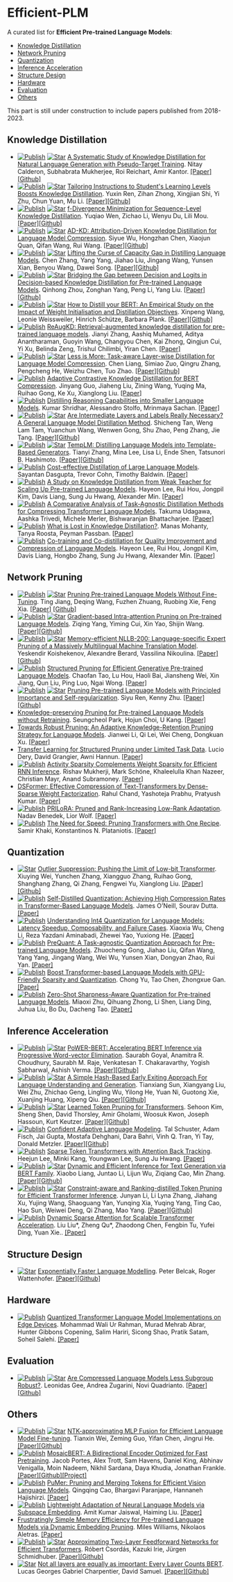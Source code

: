 # Efficient-PLM

A curated list for **Efficient Pre-trained Language Models**:
  - [Knowledge Distillation](#knowledge-distillation)
  - [Network Pruning](#network-pruning)
  - [Quantization](#quantization)
  - [Inference Acceleration](#inference-acceleration)
  - [Structure Design](#structure-design)
  - [Hardware](#hardware)
  - [Evaluation](#evaluation)
  - [Others](#others)

This part is still under construction to include papers published from 2018-2023.



## Knowledge Distillation
* [![Publish](https://img.shields.io/badge/Conference-ACL'23-blue)]() [![Star](https://img.shields.io/github/stars/nitaytech/KD4Gen.svg?style=social&label=Star)](https://github.com/nitaytech/KD4Gen) [A Systematic Study of Knowledge Distillation for Natural Language Generation with Pseudo-Target Training](https://arxiv.org/abs/2305.02031). Nitay Calderon, Subhabrata Mukherjee, Roi Reichart, Amir Kantor. [[Paper]](https://arxiv.org/abs/2305.02031)[[Github]](https://github.com/nitaytech/KD4Gen)
* [![Publish](https://img.shields.io/badge/Conference-ACL'23-blue)]() [![Star](https://img.shields.io/github/stars/twinkle0331/LGTM.svg?style=social&label=Star)](https://github.com/twinkle0331/LGTM) [Tailoring Instructions to Student's Learning Levels Boosts Knowledge Distillation](https://arxiv.org/abs/2305.09651). Yuxin Ren, Zihan Zhong, Xingjian Shi, Yi Zhu, Chun Yuan, Mu Li. [[Paper]](https://arxiv.org/abs/2305.09651)[[Github]](https://github.com/twinkle0331/LGTM)
* [![Publish](https://img.shields.io/badge/Conference-ACL'23-blue)]() [![Star](https://img.shields.io/github/stars/MANGA-UOFA/fdistill.svg?style=social&label=Star)](https://github.com/MANGA-UOFA/fdistill) [f-Divergence Minimization for Sequence-Level Knowledge Distillation](https://aclanthology.org/2023.acl-long.605/). Yuqiao Wen, Zichao Li, Wenyu Du, Lili Mou. [[Paper]](https://aclanthology.org/2023.acl-long.605/)[[Github]](https://github.com/MANGA-UOFA/fdistill)
* [![Publish](https://img.shields.io/badge/Conference-ACL'23-blue)]() [![Star](https://img.shields.io/github/stars/brucewsy/AD-KD.svg?style=social&label=Star)](https://github.com/brucewsy/AD-KD) [AD-KD: Attribution-Driven Knowledge Distillation for Language Model Compression](https://arxiv.org/abs/2305.10010). Siyue Wu, Hongzhan Chen, Xiaojun Quan, Qifan Wang, Rui Wang. [[Paper]](https://arxiv.org/abs/2305.10010)[[Github]](https://github.com/brucewsy/AD-KD)
* [![Publish](https://img.shields.io/badge/Conference-ACL'23-blue)]() [![Star](https://img.shields.io/github/stars/GeneZC/MiniMoE.svg?style=social&label=Star)](https://github.com/GeneZC/MiniMoE) [Lifting the Curse of Capacity Gap in Distilling Language Models](https://arxiv.org/abs/2305.12129). Chen Zhang, Yang Yang, Jiahao Liu, Jingang Wang, Yunsen Xian, Benyou Wang, Dawei Song. [[Paper]](https://arxiv.org/abs/2305.12129)[[Github]](https://github.com/GeneZC/MiniMoE)
* [![Publish](https://img.shields.io/badge/Conference-ACL'23-blue)]() [![Star](https://img.shields.io/github/stars/thunlp-mt/dbkd-plm.svg?style=social&label=Star)](https://github.com/thunlp-mt/dbkd-plm) [Bridging the Gap between Decision and Logits in Decision-based Knowledge Distillation for Pre-trained Language Models](https://arxiv.org/abs/2306.08909). Qinhong Zhou, Zonghan Yang, Peng Li, Yang Liu. [[Paper]](https://arxiv.org/abs/2306.08909)[[Github]](https://github.com/thunlp-mt/dbkd-plm)
* [![Publish](https://img.shields.io/badge/Conference-ACL'23-blue)]() [![Star](https://img.shields.io/github/stars/mainlp/How-to-distill-your-BERT.svg?style=social&label=Star)](https://github.com/mainlp/How-to-distill-your-BERT) [How to Distill your BERT: An Empirical Study on the Impact of Weight Initialisation and Distillation Objectives](https://arxiv.org/abs/2305.15032). Xinpeng Wang, Leonie Weissweiler, Hinrich Schütze, Barbara Plank. [[Paper]](https://arxiv.org/abs/2305.15032)[[Github]](https://github.com/mainlp/How-to-distill-your-BERT)
* [![Publish](https://img.shields.io/badge/Conference-ACL'23-blue)]() [ReAugKD: Retrieval-augmented knowledge distillation for pre-trained language models](https://www.amazon.science/publications/reaugkd-retrieval-augmented-knowledge-distillation-for-pre-trained-language-models). Jianyi Zhang, Aashiq Muhamed, Aditya Anantharaman, Guoyin Wang, Changyou Chen, Kai Zhong, Qingjun Cui, Yi Xu, Belinda Zeng, Trishul Chilimbi, Yiran Chen. [[Paper]](https://www.amazon.science/publications/reaugkd-retrieval-augmented-knowledge-distillation-for-pre-trained-language-models)
* [![Publish](https://img.shields.io/badge/Conference-ICML'23-blue)]() [![Star](https://img.shields.io/github/stars/cliang1453/task-aware-distillation.svg?style=social&label=Star)](https://github.com/cliang1453/task-aware-distillation) [Less is More: Task-aware Layer-wise Distillation for Language Model Compression](https://openreview.net/forum?id=B6J3ygdPJh). Chen Liang, Simiao Zuo, Qingru Zhang, Pengcheng He, Weizhu Chen, Tuo Zhao. [[Paper]](https://openreview.net/forum?id=B6J3ygdPJh)[[Github]](https://github.com/cliang1453/task-aware-distillation)
* [![Publish](https://img.shields.io/badge/Conference-ACL'23%20Findings-blue)]() [Adaptive Contrastive Knowledge Distillation for BERT Compression](https://aclanthology.org/2023.findings-acl.569/). Jinyang Guo, Jiaheng Liu, Zining Wang, Yuqing Ma, Ruihao Gong, Ke Xu, Xianglong Liu. [[Paper]](https://aclanthology.org/2023.findings-acl.569/)
* [![Publish](https://img.shields.io/badge/Conference-ACL'23%20Findings-blue)]() [Distilling Reasoning Capabilities into Smaller Language Models](https://arxiv.org/abs/2212.00193). Kumar Shridhar, Alessandro Stolfo, Mrinmaya Sachan. [[Paper]](https://arxiv.org/abs/2212.00193)
* [![Publish](https://img.shields.io/badge/Conference-ACL'23%20Findings-blue)]() [![Star](https://img.shields.io/github/stars/aitsc/glmkd.svg?style=social&label=Star)](https://github.com/aitsc/glmkd) [Are Intermediate Layers and Labels Really Necessary? A General Language Model Distillation Method](https://arxiv.org/abs/2306.06625). Shicheng Tan, Weng Lam Tam, Yuanchun Wang, Wenwen Gong, Shu Zhao, Peng Zhang, Jie Tang. [[Paper]](https://arxiv.org/abs/2306.06625)[[Github]](https://github.com/aitsc/glmkd)
* [![Publish](https://img.shields.io/badge/Conference-ACL'23%20Findings-blue)]() [![Star](https://img.shields.io/github/stars/tiiiger/templm.svg?style=social&label=Star)](https://github.com/tiiiger/templm) [TempLM: Distilling Language Models into Template-Based Generators](https://arxiv.org/abs/2205.11055). Tianyi Zhang, Mina Lee, Lisa Li, Ende Shen, Tatsunori B. Hashimoto. [[Paper]](https://arxiv.org/abs/2205.11055)[[Github]](https://github.com/tiiiger/templm)
* [![Publish](https://img.shields.io/badge/Conference-ACL'23%20Findings-blue)]() [Cost-effective Distillation of Large Language Models](https://aclanthology.org/2023.findings-acl.463/). Sayantan Dasgupta, Trevor Cohn, Timothy Baldwin. [[Paper]](https://aclanthology.org/2023.findings-acl.463/)
* [![Publish](https://img.shields.io/badge/Conference-ACL'23%20Findings-blue)]() [A Study on Knowledge Distillation from Weak Teacher for Scaling Up Pre-trained Language Models](https://arxiv.org/abs/2305.18239). Hayeon Lee, Rui Hou, Jongpil Kim, Davis Liang, Sung Ju Hwang, Alexander Min. [[Paper]](https://arxiv.org/abs/2305.18239)
* [![Publish](https://img.shields.io/badge/Conference-EMNLP'23%20Industry%20Track-blue)]() [A Comparative Analysis of Task-Agnostic Distillation Methods for Compressing Transformer Language Models](https://arxiv.org/abs/2310.08797). Takuma Udagawa, Aashka Trivedi, Michele Merler, Bishwaranjan Bhattacharjee. [[Paper]](https://arxiv.org/abs/2310.08797)
* [![Publish](https://img.shields.io/badge/Conference-NeurIPS'23%20ENLSP-blue)]() [What is Lost in Knowledge Distillation?](https://arxiv.org/abs/2311.04142). Manas Mohanty, Tanya Roosta, Peyman Passban. [[Paper]](https://arxiv.org/abs/2311.04142)
* [![Publish](https://img.shields.io/badge/Conference-EMNLP'23%20Findings-blue)]() [Co-training and Co-distillation for Quality Improvement and Compression of Language Models](https://arxiv.org/abs/2311.02849). Hayeon Lee, Rui Hou, Jongpil Kim, Davis Liang, Hongbo Zhang, Sung Ju Hwang, Alexander Min. [[Paper]](https://arxiv.org/abs/2311.02849)

## Network Pruning
* [![Publish](https://img.shields.io/badge/Conference-ACL'23-blue)]() [![Star](https://img.shields.io/github/stars/kongds/SMP.svg?style=social&label=Star)](https://github.com/allenai/kongds/SMP) [Pruning Pre-trained Language Models Without Fine-Tuning](https://aclanthology.org/2023.acl-long.35/). Ting Jiang, Deqing Wang, Fuzhen Zhuang, Ruobing Xie, Feng Xia. [[Paper]](https://aclanthology.org/2023.acl-long.35/) [[Github]](https://github.com/kongds/SMP) 
* [![Publish](https://img.shields.io/badge/Conference-ACL'23-blue)]() [![Star](https://img.shields.io/github/stars/airaria/GRAIN.svg?style=social&label=Star)](https://github.com/airaria/GRAIN) [Gradient-based Intra-attention Pruning on Pre-trained Language Models](https://arxiv.org/abs/2212.07634). Ziqing Yang, Yiming Cui, Xin Yao, Shijin Wang. [[Paper]](https://arxiv.org/abs/2212.07634)[[Github]](https://github.com/airaria/GRAIN)
* [![Publish](https://img.shields.io/badge/Conference-ACL'23-blue)]() [![Star](https://img.shields.io/github/stars/naver/nllb-pruning.svg?style=social&label=Star)](https://github.com/naver/nllb-pruning) [Memory-efficient NLLB-200: Language-specific Expert Pruning of a Massively Multilingual Machine Translation Model](https://arxiv.org/abs/2212.09811). Yeskendir Koishekenov, Alexandre Berard, Vassilina Nikoulina. [[Paper]](https://arxiv.org/abs/2212.09811)[[Github]](https://github.com/naver/nllb-pruning)
* [![Publish](https://img.shields.io/badge/Conference-ACL'23%20Findings-blue)]() [Structured Pruning for Efficient Generative Pre-trained Language Models](https://aclanthology.org/2023.findings-acl.692/). 
Chaofan Tao, Lu Hou, Haoli Bai, Jiansheng Wei, Xin Jiang, Qun Liu, Ping Luo, Ngai Wong. [[Paper]](https://aclanthology.org/2023.findings-acl.692/) 
* [![Publish](https://img.shields.io/badge/Conference-ACL'23%20Findings-blue)]() [![Star](https://img.shields.io/github/stars/DRSY/PINS.svg?style=social&label=Star)](https://github.com/DRSY/PINS) [Pruning Pre-trained Language Models with Principled Importance and Self-regularization](https://aclanthology.org/2023.findings-acl.573/). Siyu Ren, Kenny Zhu. [[Paper]](https://aclanthology.org/2023.findings-acl.573/)[[Github]](https://github.com/DRSY/PINS)
* [Knowledge-preserving Pruning for Pre-trained Language Models without Retraining](https://arxiv.org/abs/2308.03449). Seungcheol Park, Hojun Choi, U Kang. [[Paper]](https://arxiv.org/abs/2308.03449)
* [Towards Robust Pruning: An Adaptive Knowledge-Retention Pruning Strategy for Language Models](https://arxiv.org/abs/2310.13191). Jianwei Li, Qi Lei, Wei Cheng, Dongkuan Xu. [[Paper]](https://arxiv.org/abs/2310.13191)
* [Transfer Learning for Structured Pruning under Limited Task Data](https://arxiv.org/abs/2311.06382). Lucio Dery, David Grangier, Awni Hannun. [[Paper]](https://arxiv.org/abs/2311.06382)
* [![Publish](https://img.shields.io/badge/Conference-NeurIPS'23%20MLNCP-blue)]() [Activity Sparsity Complements Weight Sparsity for Efficient RNN Inference](https://arxiv.org/abs/2311.07625). Rishav Mukherji, Mark Schöne, Khaleelulla Khan Nazeer, Christian Mayr, Anand Subramoney. [[Paper]](https://arxiv.org/abs/2311.07625)
* [DSFormer: Effective Compression of Text-Transformers by Dense-Sparse Weight Factorization](https://arxiv.org/abs/2312.13211). Rahul Chand, Yashoteja Prabhu, Pratyush Kumar. [[Paper]](https://arxiv.org/abs/2312.13211)
* [![Publish](https://img.shields.io/badge/Conference-EACL'24-blue)]() [PRILoRA: Pruned and Rank-Increasing Low-Rank Adaptation](https://arxiv.org/abs/2401.11316). Nadav Benedek, Lior Wolf. [[Paper]](https://arxiv.org/abs/2401.11316)
* [![Publish](https://img.shields.io/badge/Conference-ICLR'24-blue)]() [The Need for Speed: Pruning Transformers with One Recipe](https://arxiv.org/abs/2403.17921). Samir Khaki, Konstantinos N. Plataniotis. [[Paper]](https://arxiv.org/abs/2403.17921)

## Quantization
* [![Star](https://img.shields.io/github/stars/wimh966/outlier_suppression.svg?style=social&label=Star)](https://github.com/wimh966/outlier_suppression) [Outlier Suppression: Pushing the Limit of Low-bit Transformer](https://arxiv.org/abs/2209.13325). Xiuying Wei, Yunchen Zhang, Xiangguo Zhang, Ruihao Gong, Shanghang Zhang, Qi Zhang, Fengwei Yu, Xianglong Liu. [[Paper]](https://arxiv.org/abs/2209.13325)[[Github]](https://github.com/wimh966/outlier_suppression)
* [![Publish](https://img.shields.io/badge/Conference-ACL'23-blue)]() [Self-Distilled Quantization: Achieving High Compression Rates in Transformer-Based Language Models](https://aclanthology.org/2023.acl-short.114/). James O’Neill, Sourav Dutta. [[Paper]](https://aclanthology.org/2023.acl-short.114/)
* [![Publish](https://img.shields.io/badge/Conference-ICML'23-blue)]() [Understanding Int4 Quantization for Language Models: Latency Speedup, Composability, and Failure Cases](https://openreview.net/forum?id=q1WGm3hItW). Xiaoxia Wu, Cheng Li, Reza Yazdani Aminabadi, Zhewei Yao, Yuxiong He. [[Paper]](https://openreview.net/forum?id=q1WGm3hItW)
* [![Publish](https://img.shields.io/badge/Conference-ACL'23%20Findings-blue)]() [PreQuant: A Task-agnostic Quantization Approach for Pre-trained Language Models](https://arxiv.org/abs/2306.00014). Zhuocheng Gong, Jiahao Liu, Qifan Wang, Yang Yang, Jingang Wang, Wei Wu, Yunsen Xian, Dongyan Zhao, Rui Yan. [[Paper]](https://arxiv.org/abs/2306.00014)
* [![Publish](https://img.shields.io/badge/Conference-ACL'23%20Findings-blue)]() [Boost Transformer-based Language Models with GPU-Friendly Sparsity and Quantization](https://aclanthology.org/2023.findings-acl.15.pdf). Chong Yu, Tao Chen, Zhongxue Gan. [[Paper]](https://aclanthology.org/2023.findings-acl.15.pdf)
* [![Publish](https://img.shields.io/badge/Conference-EMNLP'23-blue)]() [Zero-Shot Sharpness-Aware Quantization for Pre-trained Language Models](https://arxiv.org/abs/2310.13315). Miaoxi Zhu, Qihuang Zhong, Li Shen, Liang Ding, Juhua Liu, Bo Du, Dacheng Tao. [[Paper]](https://arxiv.org/abs/2310.13315)

## Inference Acceleration
* [![Publish](https://img.shields.io/badge/Conference-ICML'20-blue)]() [![Star](https://img.shields.io/github/stars/IBM/PoWER-BERT.svg?style=social&label=Star)](https://github.com/IBM/PoWER-BERT) [PoWER-BERT: Accelerating BERT Inference via Progressive Word-vector Elimination](https://arxiv.org/abs/2001.08950). Saurabh Goyal, Anamitra R. Choudhury, Saurabh M. Raje, Venkatesan T. Chakaravarthy, Yogish Sabharwal, Ashish Verma. [[Paper]](https://arxiv.org/abs/2001.08950)[[Github]](https://github.com/IBM/PoWER-BERT)
* [![Publish](https://img.shields.io/badge/Conference-ACL'22%20Findings-blue)]() [![Star](https://img.shields.io/github/stars/txsun1997/HashEE.svg?style=social&label=Star)](https://github.com/txsun1997/HashEE) [A Simple Hash-Based Early Exiting Approach For Language Understanding and Generation](https://arxiv.org/abs/2203.01670). Tianxiang Sun, Xiangyang Liu, Wei Zhu, Zhichao Geng, Lingling Wu, Yilong He, Yuan Ni, Guotong Xie, Xuanjing Huang, Xipeng Qiu. [[Paper]](https://arxiv.org/abs/2203.01670)[[Github]](https://github.com/txsun1997/HashEE)
* [![Publish](https://img.shields.io/badge/Conference-KDD'22-blue)]() [![Star](https://img.shields.io/github/stars/kssteven418/LTP.svg?style=social&label=Star)](https://github.com/kssteven418/LTP) [Learned Token Pruning for Transformers](https://arxiv.org/abs/2107.00910). Sehoon Kim, Sheng Shen, David Thorsley, Amir Gholami, Woosuk Kwon, Joseph Hassoun, Kurt Keutzer. [[Paper]](https://arxiv.org/abs/2107.00910)[[Github]](https://github.com/kssteven418/LTP)
* [![Publish](https://img.shields.io/badge/Conference-NeurIPS'22%20Oral-blue)]() [Confident Adaptive Language Modeling](https://arxiv.org/abs/2207.07061). Tal Schuster, Adam Fisch, Jai Gupta, Mostafa Dehghani, Dara Bahri, Vinh Q. Tran, Yi Tay, Donald Metzler. [[Paper]](https://arxiv.org/abs/2207.07061)[[Github]](https://github.com/google-research/t5x/tree/main/t5x/contrib/calm)
* [![Publish](https://img.shields.io/badge/Conference-ICLR'23-blue)]() [Sparse Token Transformers with Attention Back Tracking](https://openreview.net/pdf?id=VV0hSE8AxCw). Heejun Lee, Minki Kang, Youngwan Lee, Sung Ju Hwang. [[Paper]](https://openreview.net/pdf?id=VV0hSE8AxCw)
* [![Publish](https://img.shields.io/badge/Conference-ACL'23-blue)]() [![Star](https://img.shields.io/github/stars/dropreg/DEER.svg?style=social&label=Star)](https://github.com/dropreg/DEER) [Dynamic and Efficient Inference for Text Generation via BERT Family](https://aclanthology.org/2023.acl-long.162/). Xiaobo Liang, Juntao Li, Lijun Wu, Ziqiang Cao, Min Zhang. [[Paper]](https://aclanthology.org/2023.acl-long.162/)[[Github]](https://github.com/dropreg/DEER)
* [![Publish](https://img.shields.io/badge/Conference-KDD'23-blue)]() [![Star](https://img.shields.io/github/stars/microsoft/Moonlit.svg?style=social&label=Star)](https://github.com/microsoft/Moonlit) [Constraint-aware and Ranking-distilled Token Pruning for Efficient Transformer Inference](https://arxiv.org/abs/2306.14393). Junyan Li, Li Lyna Zhang, Jiahang Xu, Yujing Wang, Shaoguang Yan, Yunqing Xia, Yuqing Yang, Ting Cao, Hao Sun, Weiwei Deng, Qi Zhang, Mao Yang. [[Paper]](https://arxiv.org/abs/2306.14393)[[Github]](https://github.com/microsoft/Moonlit)
* [![Publish](https://img.shields.io/badge/IEEE-TC'22-blue)]() [Dynamic Sparse Attention for Scalable Transformer Acceleration](https://ieeexplore.ieee.org/document/9896137). Liu Liu*, Zheng Qu*, Zhaodong Chen, Fengbin Tu, Yufei Ding, Yuan Xie.. [[Paper]](https://ieeexplore.ieee.org/document/9896137)

## Structure Design
* [![Star](https://img.shields.io/github/stars/pbelcak/UltraFastBERT.svg?style=social&label=Star)](https://github.com/pbelcak/UltraFastBERT) [Exponentially Faster Language Modelling](https://arxiv.org/abs/2311.10770). Peter Belcak, Roger Wattenhofer. [[Paper]](https://arxiv.org/abs/2311.10770)[[Github]](https://github.com/pbelcak/UltraFastBERT)

## Hardware
* [![Publish](https://img.shields.io/badge/Conference-ICMLA'23-blue)]() [Quantized Transformer Language Model Implementations on Edge Devices](https://arxiv.org/abs/2310.03971). Mohammad Wali Ur Rahman, Murad Mehrab Abrar, Hunter Gibbons Copening, Salim Hariri, Sicong Shao, Pratik Satam, Soheil Salehi. [[Paper]](https://arxiv.org/abs/2310.03971)

## Evaluation
* [![Publish](https://img.shields.io/badge/Conference-EMNLP'23-blue)]() [![Star](https://img.shields.io/github/stars/wearepal/compression-subgroup.svg?style=social&label=Star)](https://github.com/wearepal/compression-subgroup) [Are Compressed Language Models Less Subgroup Robust?](https://arxiv.org/abs/2403.17811). Leonidas Gee, Andrea Zugarini, Novi Quadrianto. [[Paper]](https://arxiv.org/abs/2403.17811)[[Github]](https://github.com/wearepal/compression-subgroup)

## Others
* [![Publish](https://img.shields.io/badge/Conference-ICML'23-blue)]() [![Star](https://img.shields.io/github/stars/weitianxin/mlp_fusion.svg?style=social&label=Star)](https://github.com/weitianxin/mlp_fusion) [NTK-approximating MLP Fusion for Efficient Language Model Fine-tuning](https://proceedings.mlr.press/v202/wei23b). Tianxin Wei, Zeming Guo, Yifan Chen, Jingrui He. [[Paper]](https://proceedings.mlr.press/v202/wei23b)[[Github]](https://github.com/weitianxin/mlp_fusion)
* [![Publish](https://img.shields.io/badge/Conference-NeurIPS'23-blue)]() [MosaicBERT: A Bidirectional Encoder Optimized for Fast Pretraining](https://arxiv.org/abs/2312.17482). Jacob Portes, Alex Trott, Sam Havens, Daniel King, Abhinav Venigalla, Moin Nadeem, Nikhil Sardana, Daya Khudia, Jonathan Frankle. [[Paper]](https://arxiv.org/abs/2312.17482)[[Github]](https://github.com/mosaicml/examples/tree/main/examples/benchmarks/bert)[[Project]](https://mosaicbert.github.io/)
* [![Publish](https://img.shields.io/badge/Conference-ACL'23-blue)]() [PuMer: Pruning and Merging Tokens for Efficient Vision Language Models](https://arxiv.org/abs/2305.17530). Qingqing Cao, Bhargavi Paranjape, Hannaneh Hajishirzi. [[Paper]](https://arxiv.org/abs/2305.17530)
* [![Publish](https://img.shields.io/badge/Conference-CIKM%20short-blue)]() [Lightweight Adaptation of Neural Language Models via Subspace Embedding](https://arxiv.org/abs/2308.08688). Amit Kumar Jaiswal, Haiming Liu. [[Paper]](https://arxiv.org/abs/2308.08688)
* [Frustratingly Simple Memory Efficiency for Pre-trained Language Models via Dynamic Embedding Pruning](https://arxiv.org/abs/2309.08708). Miles Williams, Nikolaos Aletras. [[Paper]](https://arxiv.org/abs/2309.08708)
* [![Publish](https://img.shields.io/badge/Conference-EMNLP'23%20Findings-blue)]() [![Star](https://img.shields.io/github/stars/robertcsordas/moe.svg?style=social&label=Star)](https://github.com/robertcsordas/moe) [Approximating Two-Layer Feedforward Networks for Efficient Transformers](https://arxiv.org/abs/2310.10837). Róbert Csordás, Kazuki Irie, Jürgen Schmidhuber. [[Paper]](https://arxiv.org/abs/2310.10837)[[Github]](https://github.com/robertcsordas/moe)
* [![Star](https://img.shields.io/github/stars/ltgoslo/elc-bert.svg?style=social&label=Star)](https://github.com/ltgoslo/elc-bert) [Not all layers are equally as important: Every Layer Counts BERT](https://arxiv.org/abs/2311.02265). Lucas Georges Gabriel Charpentier, David Samuel. [[Paper]](https://arxiv.org/abs/2311.02265)[[Github]](https://github.com/ltgoslo/elc-bert)